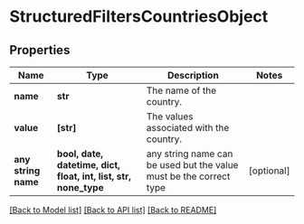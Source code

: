 # StructuredFiltersCountriesObject


## Properties
Name | Type | Description | Notes
------------ | ------------- | ------------- | -------------
**name** | **str** | The name of the country. | 
**value** | **[str]** | The values associated with the country. | 
**any string name** | **bool, date, datetime, dict, float, int, list, str, none_type** | any string name can be used but the value must be the correct type | [optional]

[[Back to Model list]](../README.md#documentation-for-models) [[Back to API list]](../README.md#documentation-for-api-endpoints) [[Back to README]](../README.md)


